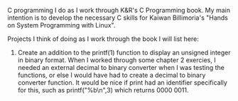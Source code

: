 C programming I do as I work through K&R's C Programming book. My main intention is to develop the necessary C skills for Kaiwan Billimoria's
"Hands on System Programming with Linux". 

Projects I think of doing as I work through the book I will list here:

1. Create an addition to the printf(1) function to display an unsigned integer in binary format.
When I worked through some chapter 2 exercies, I needed an external decimal to binary converter when I was testing the functions, or else I
would have had to create a decimal to binary converter function. It would be nice if print had an identifier specifically for this,
such as printf("%b\n",3) which returns 0000 0011.
